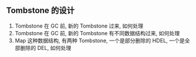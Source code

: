 ## Tombstone 的设计

1. Tombstone 在 GC 前, 新的 Tombstone 过来, 如何处理
2. Tombstone 在 GC 前, 新的 Tombstone 有不同数据结构过来, 如何处理
3. Map 这种数据结构, 有两种 Tombstone, 一个是部分删除的 HDEL, 一个是全部删除的 DEL, 如何处理